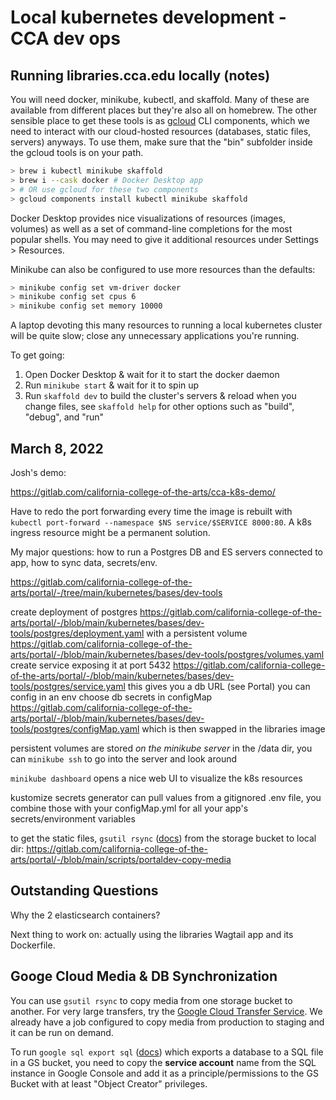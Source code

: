 # Local kubernetes development - CCA dev ops

## Running libraries.cca.edu locally (notes)

You will need docker, minikube, kubectl, and skaffold. Many of these are available from different places but they're also all on homebrew. The other sensible place to get these tools is as [gcloud](https://cloud.google.com/sdk/docs/install) CLI components, which we need to interact with our cloud-hosted resources (databases, static files, servers) anyways. To use them, make sure that the "bin" subfolder inside the gcloud tools is on your path.

```sh
> brew i kubectl minikube skaffold
> brew i --cask docker # Docker Desktop app
> # OR use gcloud for these two components
> gcloud components install kubectl minikube skaffold
```

Docker Desktop provides nice visualizations of resources (images, volumes) as well as a set of command-line completions for the most popular shells. You may need to give it additional resources under Settings > Resources.

Minikube can also be configured to use more resources than the defaults:

```sh
> minikube config set vm-driver docker
> minikube config set cpus 6
> minikube config set memory 10000
```

A laptop devoting this many resources to running a local kubernetes cluster will be quite slow; close any unnecessary applications you're running.

To get going:

1. Open Docker Desktop & wait for it to start the docker daemon
2. Run `minikube start` & wait for it to spin up
3. Run `skaffold dev` to build the cluster's servers & reload when you change files, see `skaffold help` for other options such as "build", "debug", and "run"

## March 8, 2022

Josh's demo:

<https://gitlab.com/california-college-of-the-arts/cca-k8s-demo/>

Have to redo the port forwarding every time the image is rebuilt with `kubectl port-forward --namespace $NS service/$SERVICE 8000:80`. A k8s ingress resource might be a permanent solution.

My major questions: how to run a Postgres DB and ES servers connected to app, how to sync data, secrets/env.

<https://gitlab.com/california-college-of-the-arts/portal/-/tree/main/kubernetes/bases/dev-tools>

create deployment of postgres <https://gitlab.com/california-college-of-the-arts/portal/-/blob/main/kubernetes/bases/dev-tools/postgres/deployment.yaml> with a persistent volume <https://gitlab.com/california-college-of-the-arts/portal/-/blob/main/kubernetes/bases/dev-tools/postgres/volumes.yaml>
create service exposing it at port 5432 <https://gitlab.com/california-college-of-the-arts/portal/-/blob/main/kubernetes/bases/dev-tools/postgres/service.yaml>
this gives you a db URL (see Portal) you can config in an env
    choose db secrets in configMap <https://gitlab.com/california-college-of-the-arts/portal/-/blob/main/kubernetes/bases/dev-tools/postgres/configMap.yaml>
which is then swapped in the libraries image

persistent volumes are stored _on the minikube server_ in the /data dir, you can `minikube ssh` to go into the server and look around

`minikube dashboard` opens a nice web UI to visualize the k8s resources

kustomize secrets generator can pull values from a gitignored .env file, you combine those with your configMap.yml for all your app's secrets/environment variables

to get the static files, `gsutil rsync` ([docs](https://cloud.google.com/storage/docs/gsutil/commands/rsync)) from the storage bucket to local dir: <https://gitlab.com/california-college-of-the-arts/portal/-/blob/main/scripts/portaldev-copy-media>

## Outstanding Questions

Why the 2 elasticsearch containers?

Next thing to work on: actually using the libraries Wagtail app and its Dockerfile.

## Googe Cloud Media & DB Synchronization

You can use `gsutil rsync` to copy media from one storage bucket to another. For very large transfers, try the [Google Cloud Transfer Service](https://console.cloud.google.com/transfer/cloud/jobs). We already have a job configured to copy media from production to staging and it can be run on demand.

To run `google sql export sql` ([docs](https://cloud.google.com/sdk/gcloud/reference/sql/export/sql)) which exports a database to a SQL file in a GS bucket, you need to copy the **service account** name from the SQL instance in Google Console and add it as a principle/permissions to the GS Bucket with at least "Object Creator" privileges.
